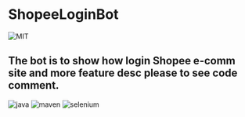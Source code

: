 
# ShopeeLoginBot 
![MIT](https://img.shields.io/badge/license-MIT-brightgreen)
## The bot is to show how login Shopee e-comm site and  more feature desc please to see code comment.
  ![java](https://img.shields.io/badge/%20-java-orange)
  ![maven](https://img.shields.io/badge/%20-maven-blue)
  ![selenium](https://img.shields.io/badge/%20-selenium-green)
